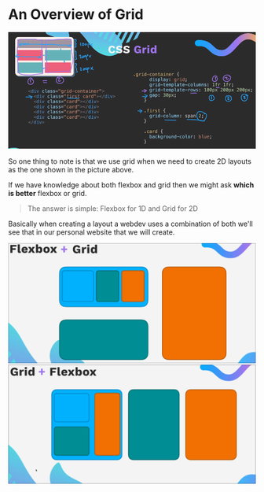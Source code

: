 # An Overview of Grid

![overview of css grid](./images/image1.png)

So one thing to note is that we use grid when we need to create 2D layouts as the one shown in the picture above.

If we have knowledge about both flexbox and grid then we might ask **which is better** flexbox or grid.

> The answer is simple: Flexbox for 1D and Grid for 2D

Basically when creating a layout a webdev uses a combination of both we'll see that in our personal website that we will create.

![flexbox+grid](./images/image2.png)![grid+flexbox](./images/image3.png)